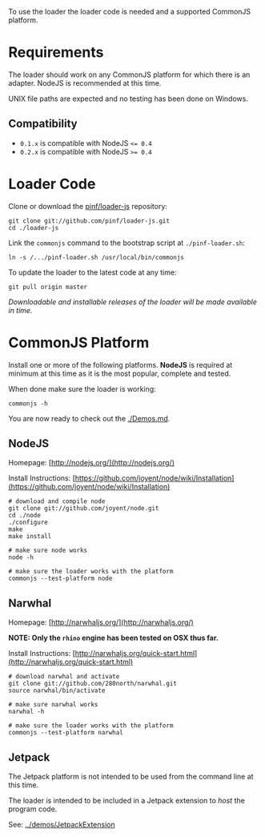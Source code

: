 
To use the loader the loader code is needed and a supported CommonJS platform.

Requirements
============

The loader should work on any CommonJS platform for which there is an adapter. NodeJS is recommended at this time.

UNIX file paths are expected and no testing has been done on Windows.

Compatibility
-------------

  * `0.1.x` is compatible with NodeJS `<= 0.4`
  * `0.2.x` is compatible with NodeJS `>= 0.4`


Loader Code
===========

Clone or download the [pinf/loader-js](https://github.com/pinf/loader-js) repository:

    git clone git://github.com/pinf/loader-js.git
    cd ./loader-js

Link the `commonjs` command to the bootstrap script at `./pinf-loader.sh`:

    ln -s /.../pinf-loader.sh /usr/local/bin/commonjs

To update the loader to the latest code at any time:

    git pull origin master

_Downloadable and installable releases of the loader will be made available in time._


CommonJS Platform
=================

Install one or more of the following platforms. __NodeJS__ is required at minimum at this time as it is the most popular, complete and tested.

When done make sure the loader is working:

    commonjs -h

You are now ready to check out the [./Demos.md](https://github.com/pinf/loader-js/tree/master/docs/Demos.md).


NodeJS
------

Homepage: [http://nodejs.org/](http://nodejs.org/)

Install Instructions: [https://github.com/joyent/node/wiki/Installation](https://github.com/joyent/node/wiki/Installation)

    # download and compile node
    git clone git://github.com/joyent/node.git
    cd ./node
    ./configure
    make
    make install
    
    # make sure node works
    node -h
    
    # make sure the loader works with the platform
    commonjs --test-platform node


Narwhal
-------

Homepage: [http://narwhaljs.org/](http://narwhaljs.org/)

**NOTE: Only the `rhino` engine has been tested on OSX thus far.**

Install Instructions: [http://narwhaljs.org/quick-start.html](http://narwhaljs.org/quick-start.html)

    # download narwhal and activate
    git clone git://github.com/280north/narwhal.git
    source narwhal/bin/activate
    
    # make sure narwhal works
    narwhal -h
    
    # make sure the loader works with the platform
    commonjs --test-platform narwhal


Jetpack
-------

The Jetpack platform is not intended to be used from the command line at this time.

The loader is intended to be included in a Jetpack extension to _host_ the program code.

See: [../demos/JetpackExtension](https://github.com/pinf/loader-js/tree/master/demos/JetpackExtension)
